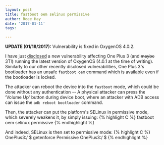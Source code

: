 ```yaml
---
layout: post
title: fastboot oem selinux permissive
author: Roee Hay
date: '2017-01-11'
tags:

---
```


**UPDATE (01/18/2017):** Vulnerability is fixed in OxygenOS 4.0.2.

I have just [disclosed] a new vulnerability affecting One Plus 3 (and ~~maybe~~ 3T!) running the latest version of OxygenOS (4.0.1 at the time of writing).
Similarly to our other recently disclosed vulnerabilities, One Plus 3's bootloader has an unsafe `fastboot oem` command which is available even if the bootloader is locked.

The attacker can reboot the device into the `fastboot` mode, which could be done without any authentication -- A physical attacker can press the ‘Volume Up' button during device boot, where an attacker with ADB access can issue the `adb reboot bootloader` command.

Then, the attacker can put the platform's SELinux in permissive mode, which severely weakens it,  by simply issuing:
{% highlight C %}
fastboot oem selinux permissive
{% endhighlight %}


And indeed, SELinux is then set to permissive mode:
{% highlight C %}
OnePlus3:/ $ getenforce
Permissive
OnePlus3:/ $
{% endhighlight %}

[disclosed]: https://exchange.xforce.ibmcloud.com/collection/OnePlus-3-fastboot-oem-selinux-permissive-Vulnerability-38e7db09736c14198da23163cb9aa112 "disclosed"
